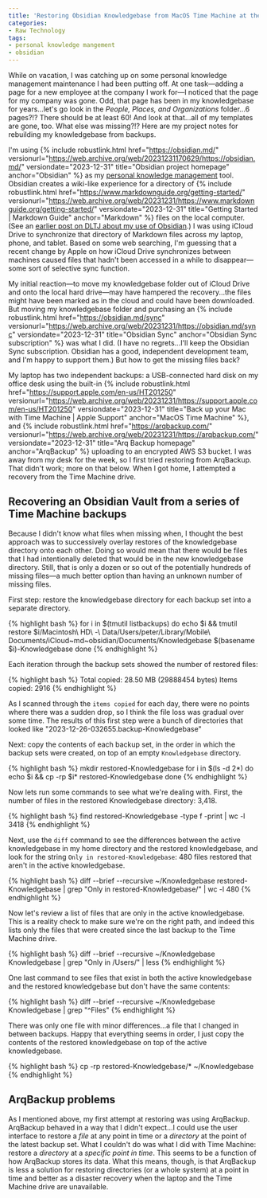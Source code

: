```yaml
---
title: 'Restoring Obsidian Knowledgebase from MacOS Time Machine at the Command Line'
categories:
- Raw Technology
tags:
- personal knowledge mangement
- obsidian
---
```

While on vacation, I was catching up on some personal knowledge management maintenance I had been putting off. 
At one task—adding a page for a new employee at the company I work for—I noticed that the page for my company was gone. 
Odd, that page has been in my knowledgebase for years...let's go look in the _People, Places, and Organizations_ folder...6 pages?!? There should be at least 60!
And look at that...all of my templates are gone, too.
What else was missing?!?
Here are my project notes for rebuilding my knowledgebase from backups.

I'm using {% include robustlink.html href="https://obsidian.md/" versionurl="https://web.archive.org/web/20231231170629/https://obsidian.md/" versiondate="2023-12-31" title="Obsidian project homepage" anchor="Obsidian" %} as my [personal knowledge management](/tag/personal-knowledge-mangement) tool. 
Obsidian creates a wiki-like experience for a directory of {% include robustlink.html href="https://www.markdownguide.org/getting-started/" versionurl="https://web.archive.org/web/20231231/https://www.markdownguide.org/getting-started/" versiondate="2023-12-31" title="Getting Started | Markdown Guide" anchor="Markdown" %} files on the local computer. 
(See an [earlier post on DLTJ about my use of Obsidian](https://dltj.org/article/obsidian-journaling/).)
I was using iCloud Drive to synchronize that directory of Markdown files across my laptop, phone, and tablet. 
Based on some web searching, I'm guessing that a recent change by Apple on how iCloud Drive synchronizes between machines caused files that hadn't been accessed in a while to disappear—some sort of selective sync function.

My initial reaction—to move my knowledgebase folder out of iCloud Drive and onto the local hard drive—may have hampered the recovery...the files might have been marked as in the cloud and could have been downloaded.
But moving my knowledgebase folder and purchasing an {% include robustlink.html href="https://obsidian.md/sync" versionurl="https://web.archive.org/web/20231231/https://obsidian.md/sync" versiondate="2023-12-31" title="Obsidian Sync" anchor="Obsidian Sync subscription" %}  was what I did.
(I have no regrets...I'll keep the Obsidian Sync subscription. Obsidian has a good, independent development team, and I'm happy to support them.)
But how to get the missing files back?

My laptop has two independent backups: a USB-connected hard disk on my office desk using the built-in {% include robustlink.html href="https://support.apple.com/en-us/HT201250" versionurl="https://web.archive.org/web/20231231/https://support.apple.com/en-us/HT201250" versiondate="2023-12-31" title="Back up your Mac with Time Machine | Apple Support" anchor="MacOS Time Machine" %}, and {% include robustlink.html href="https://arqbackup.com/" versionurl="https://web.archive.org/web/20231231/https://arqbackup.com/" versiondate="2023-12-31" title="Arq Backup homepage" anchor="ArqBackup" %}  uploading to an encrypted AWS S3 bucket. 
I was away from my desk for the week, so I first tried restoring from ArqBackup.
That didn't work; more on that below.
When I got home, I attempted a recovery from the Time Machine drive.

## Recovering an Obsidian Vault from a series of Time Machine backups

Because I didn't know what files when missing when, I thought the best approach was to successively overlay restores of the knowledgebase directory onto each other.
Doing so would mean that there would be files that I had intentionally deleted that would be in the new knowledgebase directory. 
Still, that is only a dozen or so out of the potentially hundreds of missing files—a much better option than having an unknown number of missing files.

First step: restore the knowledgebase directory for each backup set into a separate directory.

{% highlight bash %}
for i in $(tmutil listbackups)                                                                                                                                                            do
echo $i && tmutil restore $i/Macintosh\ HD\ -\ Data/Users/peter/Library/Mobile\ Documents/iCloud~md~obsidian/Documents/Knowledgebase $(basename $i)-Knowledgebase
done
{% endhighlight %}

Each iteration through the backup sets showed the number of restored files:

{% highlight bash %}
Total copied: 28.50 MB (29888454 bytes)
Items copied: 2916
{% endhighlight %}

As I scanned through the `items copied` for each day, there were no points where there was a sudden drop, so I think the file loss was gradual over some time.
The results of this first step were a bunch of directories that looked like "2023-12-26-032655.backup-Knowledgebase"

Next: copy the contents of each backup set, in the order in which the backup sets were created, on top of an empty `Knowledgebase` directory.

{% highlight bash %}
mkdir restored-Knowledgebase
for i in $(ls -d 2*)
do
echo $i && cp -rp $i* restored-Knowledgebase
done
{% endhighlight %}

Now lets run some commands to see what we're dealing with.
First, the number of files in the restored Knowledgebase directory: 3,418.

{% highlight bash %}
find restored-Knowledgebase -type f -print | wc -l
3418
{% endhighlight %}

Next, use the `diff` command to see the differences between the active knowledgebase in my home directory and the restored knowledgebase, and look for the string `Only in restored-Knowledgebase`: 480 files restored that aren't in the active knowledgebase.

{% highlight bash %}
diff  --brief --recursive ~/Knowledgebase restored-Knowledgebase | grep "Only in restored-Knowledgebase/" | wc -l                                                                                                480
{% endhighlight %}

Now let's review a list of files that are only in the active knowledgebase.
This is a reality check to make sure we're on the right path, and indeed this lists only the files that were created since the last backup to the Time Machine drive.

{% highlight bash %}
diff  --brief --recursive ~/Knowledgebase Knowledgebase | grep "Only in /Users/" | less
{% endhighlight %}

One last command to see files that exist in both the active knowledgebase and the restored knowledgebase but don't have the same contents:

{% highlight bash %}
diff  --brief --recursive ~/Knowledgebase Knowledgebase | grep "^Files"
{% endhighlight %}

There was only one file with minor differences...a file that I changed in between backups.
Happy that everything seems in order, I just copy the contents of the restored knowledgebase on top of the active knowledgebase.

{% highlight bash %}
cp -rp restored-Knowledgebase/* ~/Knowledgebase
{% endhighlight %}

## ArqBackup problems
As I mentioned above, my first attempt at restoring was using ArqBackup. 
ArqBackup behaved in a way that I didn't expect...I could use the user interface to restore a _file_ at any point in time or a _directory_ at the point of the latest backup set.
What I couldn't do was what I did with Time Machine: restore a _directory_ at a _specific point in time_.
This seems to be a function of how ArqBackup stores its data.
What this means, though, is that ArqBackup is less a solution for restoring directories (or a whole system) at a point in time and better as a disaster recovery when the laptop and the Time Machine drive are unavailable.